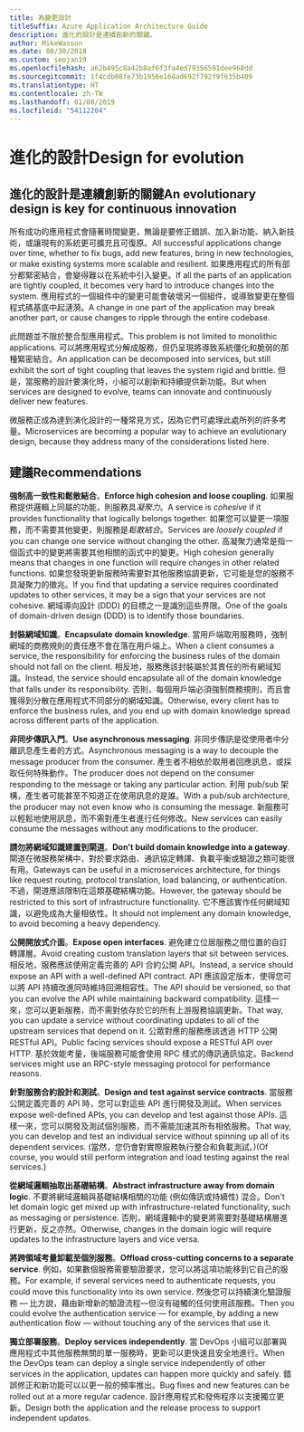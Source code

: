 ```yaml
---
title: 為變更設計
titleSuffix: Azure Application Architecture Guide
description: 進化的設計是連續創新的關鍵。
author: MikeWasson
ms.date: 08/30/2018
ms.custom: seojan19
ms.openlocfilehash: a62b495c8a42b8af6f3fa4ed79356591dee968dd
ms.sourcegitcommit: 1f4cdb08fe73b1956e164ad692f792f9f635b409
ms.translationtype: HT
ms.contentlocale: zh-TW
ms.lasthandoff: 01/08/2019
ms.locfileid: "54112204"
---
```

# <a name="design-for-evolution"></a><span data-ttu-id="d2c87-103">進化的設計</span><span class="sxs-lookup"><span data-stu-id="d2c87-103">Design for evolution</span></span>

## <a name="an-evolutionary-design-is-key-for-continuous-innovation"></a><span data-ttu-id="d2c87-104">進化的設計是連續創新的關鍵</span><span class="sxs-lookup"><span data-stu-id="d2c87-104">An evolutionary design is key for continuous innovation</span></span>

<span data-ttu-id="d2c87-105">所有成功的應用程式會隨著時間變更，無論是要修正錯誤、加入新功能、納入新技術，或讓現有的系統更可擴充且可復原。</span><span class="sxs-lookup"><span data-stu-id="d2c87-105">All successful applications change over time, whether to fix bugs, add new features, bring in new technologies, or make existing systems more scalable and resilient.</span></span> <span data-ttu-id="d2c87-106">如果應用程式的所有部分都緊密結合，會變得難以在系統中引入變更。</span><span class="sxs-lookup"><span data-stu-id="d2c87-106">If all the parts of an application are tightly coupled, it becomes very hard to introduce changes into the system.</span></span> <span data-ttu-id="d2c87-107">應用程式的一個組件中的變更可能會破壞另一個組件，或導致變更在整個程式碼基底中起漣漪。</span><span class="sxs-lookup"><span data-stu-id="d2c87-107">A change in one part of the application may break another part, or cause changes to ripple through the entire codebase.</span></span>

<span data-ttu-id="d2c87-108">此問題並不限於整合型應用程式。</span><span class="sxs-lookup"><span data-stu-id="d2c87-108">This problem is not limited to monolithic applications.</span></span> <span data-ttu-id="d2c87-109">可以將應用程式分解成服務，但仍呈現將導致系統僵化和脆弱的那種緊密結合。</span><span class="sxs-lookup"><span data-stu-id="d2c87-109">An application can be decomposed into services, but still exhibit the sort of tight coupling that leaves the system rigid and brittle.</span></span> <span data-ttu-id="d2c87-110">但是，當服務的設計要演化時，小組可以創新和持續提供新功能。</span><span class="sxs-lookup"><span data-stu-id="d2c87-110">But when services are designed to evolve, teams can innovate and continuously deliver new features.</span></span>

<span data-ttu-id="d2c87-111">微服務正成為達到演化設計的一種常見方式，因為它們可處理此處所列的許多考量。</span><span class="sxs-lookup"><span data-stu-id="d2c87-111">Microservices are becoming a popular way to achieve an evolutionary design, because they address many of the considerations listed here.</span></span>

## <a name="recommendations"></a><span data-ttu-id="d2c87-112">建議</span><span class="sxs-lookup"><span data-stu-id="d2c87-112">Recommendations</span></span>

<span data-ttu-id="d2c87-113">**強制高一致性和鬆散結合**。</span><span class="sxs-lookup"><span data-stu-id="d2c87-113">**Enforce high cohesion and loose coupling**.</span></span> <span data-ttu-id="d2c87-114">如果服務提供邏輯上同屬的功能，則服務具*凝聚力*。</span><span class="sxs-lookup"><span data-stu-id="d2c87-114">A service is *cohesive* if it provides functionality that logically belongs together.</span></span> <span data-ttu-id="d2c87-115">如果您可以變更一項服務，而不需要其他變更，則服務是*鬆散結合*。</span><span class="sxs-lookup"><span data-stu-id="d2c87-115">Services are *loosely coupled* if you can change one service without changing the other.</span></span> <span data-ttu-id="d2c87-116">高凝聚力通常是指一個函式中的變更將需要其他相關的函式中的變更。</span><span class="sxs-lookup"><span data-stu-id="d2c87-116">High cohesion generally means that changes in one function will require changes in other related functions.</span></span> <span data-ttu-id="d2c87-117">如果您發現更新服務時需要對其他服務協調更新，它可能是您的服務不具凝聚力的徵兆。</span><span class="sxs-lookup"><span data-stu-id="d2c87-117">If you find that updating a service requires coordinated updates to other services, it may be a sign that your services are not cohesive.</span></span> <span data-ttu-id="d2c87-118">網域導向設計 (DDD) 的目標之一是識別這些界限。</span><span class="sxs-lookup"><span data-stu-id="d2c87-118">One of the goals of domain-driven design (DDD) is to identify those boundaries.</span></span>

<span data-ttu-id="d2c87-119">**封裝網域知識**。</span><span class="sxs-lookup"><span data-stu-id="d2c87-119">**Encapsulate domain knowledge**.</span></span> <span data-ttu-id="d2c87-120">當用戶端取用服務時，強制網域的商務規則的責任應不會在落在用戶端上。</span><span class="sxs-lookup"><span data-stu-id="d2c87-120">When a client consumes a service, the responsibility for enforcing the business rules of the domain should not fall on the client.</span></span> <span data-ttu-id="d2c87-121">相反地，服務應該封裝屬於其責任的所有網域知識。</span><span class="sxs-lookup"><span data-stu-id="d2c87-121">Instead, the service should encapsulate all of the domain knowledge that falls under its responsibility.</span></span> <span data-ttu-id="d2c87-122">否則，每個用戶端必須強制商務規則，而且會獲得到分散在應用程式不同部分的網域知識。</span><span class="sxs-lookup"><span data-stu-id="d2c87-122">Otherwise, every client has to enforce the business rules, and you end up with domain knowledge spread across different parts of the application.</span></span>

<span data-ttu-id="d2c87-123">**非同步傳訊入門**。</span><span class="sxs-lookup"><span data-stu-id="d2c87-123">**Use asynchronous messaging**.</span></span> <span data-ttu-id="d2c87-124">非同步傳訊是從使用者中分離訊息產生者的方式。</span><span class="sxs-lookup"><span data-stu-id="d2c87-124">Asynchronous messaging is a way to decouple the message producer from the consumer.</span></span> <span data-ttu-id="d2c87-125">產生者不相依於取用者回應訊息，或採取任何特殊動作。</span><span class="sxs-lookup"><span data-stu-id="d2c87-125">The producer does not depend on the consumer responding to the message or taking any particular action.</span></span> <span data-ttu-id="d2c87-126">利用 pub/sub 架構，產生者可能甚至不知道正在使用訊息的是誰。</span><span class="sxs-lookup"><span data-stu-id="d2c87-126">With a pub/sub architecture, the producer may not even know who is consuming the message.</span></span> <span data-ttu-id="d2c87-127">新服務可以輕鬆地使用訊息，而不需對產生者進行任何修改。</span><span class="sxs-lookup"><span data-stu-id="d2c87-127">New services can easily consume the messages without any modifications to the producer.</span></span>

<span data-ttu-id="d2c87-128">**請勿將網域知識建置到閘道**。</span><span class="sxs-lookup"><span data-stu-id="d2c87-128">**Don't build domain knowledge into a gateway**.</span></span> <span data-ttu-id="d2c87-129">閘道在微服務架構中，對於要求路由、通訊協定轉譯、負載平衡或驗證之類可能很有用。</span><span class="sxs-lookup"><span data-stu-id="d2c87-129">Gateways can be useful in a microservices architecture, for things like request routing, protocol translation, load balancing, or authentication.</span></span> <span data-ttu-id="d2c87-130">不過，閘道應該限制在這類基礎結構功能。</span><span class="sxs-lookup"><span data-stu-id="d2c87-130">However, the gateway should be restricted to this sort of infrastructure functionality.</span></span> <span data-ttu-id="d2c87-131">它不應該實作任何網域知識，以避免成為大量相依性。</span><span class="sxs-lookup"><span data-stu-id="d2c87-131">It should not implement any domain knowledge, to avoid becoming a heavy dependency.</span></span>

<span data-ttu-id="d2c87-132">**公開開放式介面**。</span><span class="sxs-lookup"><span data-stu-id="d2c87-132">**Expose open interfaces**.</span></span> <span data-ttu-id="d2c87-133">避免建立位居服務之間位置的自訂轉譯層。</span><span class="sxs-lookup"><span data-stu-id="d2c87-133">Avoid creating custom translation layers that sit between services.</span></span> <span data-ttu-id="d2c87-134">相反地，服務應該使用定義完善的 API 合約公開 API。</span><span class="sxs-lookup"><span data-stu-id="d2c87-134">Instead, a service should expose an API with a well-defined API contract.</span></span> <span data-ttu-id="d2c87-135">API 應該設定版本，使得您可以將 API 持續改進同時維持回溯相容性。</span><span class="sxs-lookup"><span data-stu-id="d2c87-135">The API should be versioned, so that you can evolve the API while maintaining backward compatibility.</span></span> <span data-ttu-id="d2c87-136">這樣一來，您可以更新服務，而不需對依存於它的所有上游服務協調更新。</span><span class="sxs-lookup"><span data-stu-id="d2c87-136">That way, you can update a service without coordinating updates to all of the upstream services that depend on it.</span></span> <span data-ttu-id="d2c87-137">公眾對應的服務應該透過 HTTP 公開 RESTful API。</span><span class="sxs-lookup"><span data-stu-id="d2c87-137">Public facing services should expose a RESTful API over HTTP.</span></span> <span data-ttu-id="d2c87-138">基於效能考量，後端服務可能會使用 RPC 樣式的傳訊通訊協定。</span><span class="sxs-lookup"><span data-stu-id="d2c87-138">Backend services might use an RPC-style messaging protocol for performance reasons.</span></span>

<span data-ttu-id="d2c87-139">**針對服務合約設計和測試**。</span><span class="sxs-lookup"><span data-stu-id="d2c87-139">**Design and test against service contracts**.</span></span> <span data-ttu-id="d2c87-140">當服務公開定義完善的 API 時，您可以對這些 API 進行開發及測試。</span><span class="sxs-lookup"><span data-stu-id="d2c87-140">When services expose well-defined APIs, you can develop and test against those APIs.</span></span> <span data-ttu-id="d2c87-141">這樣一來，您可以開發及測試個別服務，而不需能加速其所有相依服務。</span><span class="sxs-lookup"><span data-stu-id="d2c87-141">That way, you can develop and test an individual service without spinning up all of its dependent services.</span></span> <span data-ttu-id="d2c87-142">(當然，您仍會對實際服務執行整合和負載測試。)</span><span class="sxs-lookup"><span data-stu-id="d2c87-142">(Of course, you would still perform integration and load testing against the real services.)</span></span>

<span data-ttu-id="d2c87-143">**從網域邏輯抽取出基礎結構**。</span><span class="sxs-lookup"><span data-stu-id="d2c87-143">**Abstract infrastructure away from domain logic**.</span></span> <span data-ttu-id="d2c87-144">不要將網域邏輯與基礎結構相關的功能 (例如傳訊或持續性) 混合。</span><span class="sxs-lookup"><span data-stu-id="d2c87-144">Don't let domain logic get mixed up with infrastructure-related functionality, such as messaging or persistence.</span></span> <span data-ttu-id="d2c87-145">否則，網域邏輯中的變更將需要對基礎結構層進行更新，反之亦然。</span><span class="sxs-lookup"><span data-stu-id="d2c87-145">Otherwise, changes in the domain logic will require updates to the infrastructure layers and vice versa.</span></span>

<span data-ttu-id="d2c87-146">**將跨領域考量卸載至個別服務**。</span><span class="sxs-lookup"><span data-stu-id="d2c87-146">**Offload cross-cutting concerns to a separate service**.</span></span> <span data-ttu-id="d2c87-147">例如，如果數個服務需要驗證要求，您可以將這項功能移到它自己的服務。</span><span class="sxs-lookup"><span data-stu-id="d2c87-147">For example, if several services need to authenticate requests, you could move this functionality into its own service.</span></span> <span data-ttu-id="d2c87-148">然後您可以持續演化驗證服務 &mdash; 比方說，藉由新增新的驗證流程&mdash;但沒有碰觸的任何使用該服務。</span><span class="sxs-lookup"><span data-stu-id="d2c87-148">Then you could evolve the authentication service &mdash; for example, by adding a new authentication flow &mdash; without touching any of the services that use it.</span></span>

<span data-ttu-id="d2c87-149">**獨立部署服務**。</span><span class="sxs-lookup"><span data-stu-id="d2c87-149">**Deploy services independently**.</span></span> <span data-ttu-id="d2c87-150">當 DevOps 小組可以部署與應用程式中其他服務無關的單一服務時，更新可以更快速且安全地進行。</span><span class="sxs-lookup"><span data-stu-id="d2c87-150">When the DevOps team can deploy a single service independently of other services in the application, updates can happen more quickly and safely.</span></span> <span data-ttu-id="d2c87-151">錯誤修正和新功能可以以更一般的頻率推出。</span><span class="sxs-lookup"><span data-stu-id="d2c87-151">Bug fixes and new features can be rolled out at a more regular cadence.</span></span> <span data-ttu-id="d2c87-152">設計應用程式和發佈程序以支援獨立更新。</span><span class="sxs-lookup"><span data-stu-id="d2c87-152">Design both the application and the release process to support independent updates.</span></span>
